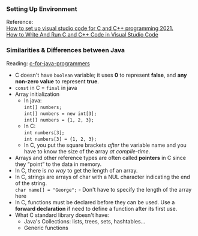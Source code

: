 ### Setting Up Environment
Reference: 
<br>[How to set up visual studio code for C and C++ programming 2021.](https://dev.to/narottam04/step-by-step-guide-how-to-set-up-visual-studio-code-for-c-and-c-programming-2021-1f0i)
<br>[How to Write And Run C and C++ Code in Visual Studio Code](https://www.freecodecamp.org/news/how-to-write-and-run-c-cpp-code-on-visual-studio-code/)

### Similarities & Differences between Java
Reading: [c-for-java-programmers](https://drive.google.com/file/d/1YpDcP5WyxiF6lyXFadFWXfSr8jSHgHi9/view)
- C doesn't have `boolean` variable; it uses **0** to represent **false**, and **any non-zero value** to represent **true**.
- `const` in C = `final` in java
- Array initialization
    - In java:  
      `int[] numbers;`  
      `int[] numbers = new int[3];`  
      `int[] numbers = {1, 2, 3};`
    - In C:  
      `int numbers[3];`  
      `int numbers[3] = {1, 2, 3};`
    - In C, you put the square brackets *after* the variable name and you have to know the size of the array *at compile-time*.
- Arrays and other reference types are often called **pointers** in C since they “point” to the data in memory.
- In C, there is *no way* to get the length of an array.
- In C, strings are arrays of char with a NUL character indicating the end of the string.  
  `char name[] = "George";` - Don't have to specify the length of the array here  
- In C, functions must be declared before they can be used. Use a **forward declaration** if need to define a function after its first use.
- What C standard library doesn't have:
    - Java's Collections: lists, trees, sets, hashtables...
    - Generic functions
